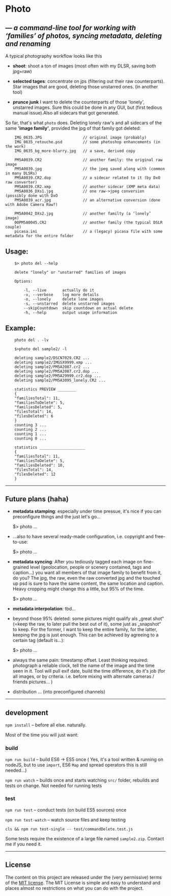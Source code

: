 # Photo

## — _a command-line tool for working with ‘families’ of photos, syncing metadata, deleting and renaming_

A typical photography workflow looks like this

* **shoot**: shoot a ton of images (most often with my DLSR, saving both jpg+raw)
* **selected tages**: concentrate on jps (filtering out their raw counterparts). Star images that are good, deleting those unstarred ones. (in another tool)

* **prunce junk** I want to delete the counterparts of those 'lonely', unstarred images. Sure this could be done in any GUI, but (first tedious manual issue).Also all sidecars that got generated.

So far, that's what `photo` does. Deleting lonely raw's and all sidecars of the same **'image family'**, provided the jpg of that family got deleted:


```
	IMG_0635.JPG                  // original image (probably)
	IMG_0635_retouche.psd         // some photoshop enhancements (in the work)
	IMG_0635_bg_more-blurry.jpg   // a save, derived copy

	PM5A0039.CR2                  // another family: the original raw image
	PM5A0039.jpg                  // the jpeg saved along with (common in many DLSRs)
	PM5A0039.CR2.dop              // a sidecar related to it (by DxO raw converter)
	PM5A0039.CR2.xmp              // another sidecar (XMP meta data)
	PM5A0036_DXs1.jpg             // one raw->jpeg conversion (possibly done with DxO
	PM5A0039_acr.jpg              // an alternative conversion (done with Adobe Camera Raw?)

	PM5A0042_DXs2.jpg             // another familty (a ‘lonely’ image)
	00PM5A0045.CR2                // another family (the typical DSLR couple)
	picasa.ini                    // a (legacy) picasa file with some metadata for the entire folder
```

## Usage:

```
    $> photo del --help

	delete "lonely" or "unstarred" families of images

	Options:

		-l, --live       actually do it
		-v, --verbose    log more details
		-o, --lonely     delete lone images
		-s, --unstarred  delete unstarred images
		--skipCountdown  skip countdown on actual delete
		-h, --help       output usage information
```

## Example:

```
	photo del . -lv

	$>photo del sample2/ -l

	deleting sample2/DSCN7029.CR2 ...
	deleting sample2/IMGSX9999.xmp ...
	deleting sample2/PM5A2087.cr2 ...
	deleting sample2/PM5A2087.cr2.dop ...
	deleting sample2/PM5A29999.cr2.dop ...
	deleting sample2/PM5A3095_lonely.CR2 ...

	statistics PREVIEW ________
	{
	"familiesTotal": 11,
	"familiesToDelete": 5,
	"familiesDeleted": 5,
	"filesTotal": 14,
	"filesDeleted": 6
	}
	counting 3 ...
	counting 2 ...
	counting 1 ...
	counting 0 ...

	statistics ____________________
	{
	"familiesTotal": 11,
	"familiesToDelete": 5,
	"familiesDeleted": 10,
	"filesTotal": 14,
	"filesDeleted": 12
	}

```

----

## Future plans (haha)

* **metadata stamping**: especially under time pressue, it's nice if you can preconfigure things and the just let's go...

    $> photo ...

* ...also to have several ready-made configuration, i.e. copyright and free-to-use:

    $> photo ...

* **metadata syncing**: After you tediously tagged each image on fine-grained level (geolocation, people or scenery contained, tags and caption...) you want all members of that image family to benefit from it, do you? The jpg, the raw, even the raw converted jpg and the touched up psd is sure to have the same content, the same location and caption. Heavy cropping might change this a little, but 95% of the time.

    $> photo ...

* **metadata interpolation**: tbd...


* beyond those 95% deleted: some pictures might qualify als „great shot“ (=keep the raw, to later pull the best out of it), some just as „snapshot“ to keep. For the former, I want to keep the entire family, for the latter, keeping the jpg is just enough. This can be achieved by agreeing to a certain tag (default is...):

    $> photo ...

* always the same pain: timestamp offset. Least thinking required: photograph a reliable clock, tell the name of the image and the time seen in it. Tool will pull exif date, build the time difference, do it's job (for all images, or by criteria. i.e. before mixing with alternate cameras / friends pictures... )


* distribution ... (into preconfigured channels)


----

## development

`npm install` – before all else. naturally.

Most of the time you will just want:

### build

`npm run build` – build ES6 → ES5 once ( Yes, it's a tool written & running on nodeJS, but to use `import`, ES6 `Map` and spread operators this is still needed...)

`npm run watch` – builds once and starts watching `src/` folder, rebuilds and tests on change. Not needed for running tests

### test

`npm run test` – conduct tests (on build ES5 sources) once

`npm run test-watch` – watch source files and keep testing

`cls && npm run test-single -- test/commandDelete.test.js`

Some tests require the existence of a large file named `sample2.zip`. Contact me if you need it.

----
## License

The content on this project are released under the (very permissive) terms of the [MIT license](LICENSE). The MIT License is simple and easy to understand and places almost no restrictions on what you can do with the project.
